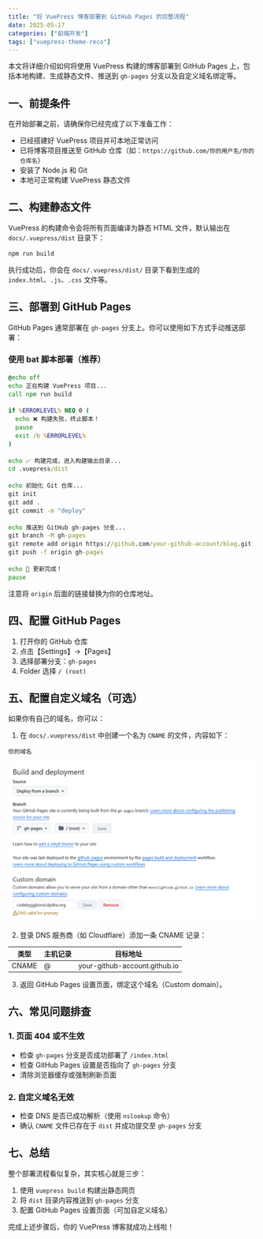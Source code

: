 ```yaml
---
title: "将 VuePress 博客部署到 GitHub Pages 的完整流程"
date: 2025-05-17
categories: ["前端开发"]
tags: ["vuepress-theme-reco"]
---
```


本文将详细介绍如何将使用 VuePress 构建的博客部署到 GitHub Pages 上，包括本地构建、生成静态文件、推送到 `gh-pages` 分支以及自定义域名绑定等。

## 一、前提条件

在开始部署之前，请确保你已经完成了以下准备工作：

- 已经搭建好 VuePress 项目并可本地正常访问
- 已将博客项目推送至 GitHub 仓库（如：`https://github.com/你的用户名/你的仓库名`）
- 安装了 Node.js 和 Git
- 本地可正常构建 VuePress 静态文件

## 二、构建静态文件

VuePress 的构建命令会将所有页面编译为静态 HTML 文件，默认输出在 `docs/.vuepress/dist` 目录下：

```bash
npm run build
````

执行成功后，你会在 `docs/.vuepress/dist/` 目录下看到生成的 `index.html`、`.js`、`.css` 文件等。

## 三、部署到 GitHub Pages

GitHub Pages 通常部署在 `gh-pages` 分支上。你可以使用如下方式手动推送部署：

### 使用 bat 脚本部署（推荐）

```bat
@echo off
echo 正在构建 VuePress 项目...
call npm run build

if %ERRORLEVEL% NEQ 0 (
  echo ❌ 构建失败，终止脚本！
  pause
  exit /b %ERRORLEVEL%
)

echo ✅ 构建完成，进入构建输出目录...
cd .vuepress/dist

echo 初始化 Git 仓库...
git init
git add .
git commit -m "deploy"

echo 推送到 GitHub gh-pages 分支...
git branch -M gh-pages
git remote add origin https://github.com/your-github-account/blog.git
git push -f origin gh-pages

echo 🎉 更新完成！
pause

```

注意将 `origin` 后面的链接替换为你的仓库地址。

## 四、配置 GitHub Pages

1. 打开你的 GitHub 仓库
2. 点击【Settings】→【Pages】
3. 选择部署分支：`gh-pages`
4. Folder 选择 `/ (root)`

## 五、配置自定义域名（可选）

如果你有自己的域名，你可以：

1. 在 `docs/.vuepress/dist` 中创建一个名为 `CNAME` 的文件，内容如下：

```
你的域名
```

![img.png](imges/img.png)

2. 登录 DNS 服务商（如 Cloudflare）添加一条 CNAME 记录：

| 类型    | 主机记录 | 目标地址                   |
| ----- |------|------------------------|
| CNAME | @    | your-github-account.github.io |

3. 返回 GitHub Pages 设置页面，绑定这个域名（Custom domain）。

## 六、常见问题排查

### 1. 页面 404 或不生效

* 检查 `gh-pages` 分支是否成功部署了 `/index.html`
* 检查 GitHub Pages 设置是否指向了 `gh-pages` 分支
* 清除浏览器缓存或强制刷新页面

### 2. 自定义域名无效

* 检查 DNS 是否已成功解析（使用 `nslookup` 命令）
* 确认 `CNAME` 文件已存在于 `dist` 并成功提交至 `gh-pages` 分支

## 七、总结

整个部署流程看似复杂，其实核心就是三步：

1. 使用 `vuepress build` 构建出静态网页
2. 将 `dist` 目录内容推送到 `gh-pages` 分支
3. 配置 GitHub Pages 设置页面（可加自定义域名）

完成上述步骤后，你的 VuePress 博客就成功上线啦！

